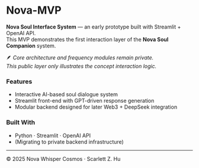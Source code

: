 # Nova-MVP

**Nova Soul Interface System** — an early prototype built with Streamlit + OpenAI API.  
This MVP demonstrates the first interaction layer of the **Nova Soul Companion** system.

🪶 *Core architecture and frequency modules remain private.  
This public layer only illustrates the concept interaction logic.*

### Features
- Interactive AI-based soul dialogue system
- Streamlit front-end with GPT-driven response generation
- Modular backend designed for later Web3 + DeepSeek integration

### Built With
- Python · Streamlit · OpenAI API  
- (Migrating to private backend infrastructure)

---

© 2025 Nova Whisper Cosmos · Scarlett Z. Hu
